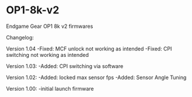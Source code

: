 # OP1-8k-v2
Endgame Gear OP1 8k v2 firmwares

Changelog:

Version 1.04
-Fixed: MCF unlock not working as intended
-Fixed: CPI switching not working as intended

Version 1.03:
-Added: CPI switching via software

Version 1.02:
-Added: locked max sensor fps
-Added: Sensor Angle Tuning

Version 1.00:
-initial launch firmware
